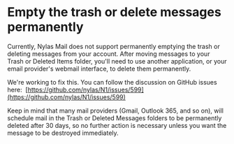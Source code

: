 <div id="container">

# Empty the trash or delete messages permanently

Currently, Nylas Mail does not support permanently emptying the trash or deleting messages from your account. After moving messages to your Trash or Deleted Items folder, you'll need to use another application, or your email provider's webmail interface, to delete them permanently.

We're working to fix this. You can follow the discussion on GitHub issues here: 
[https://github.com/nylas/N1/issues/599](https://github.com/nylas/N1/issues/599)

Keep in mind that many mail providers (Gmail, Outlook 365, and so on), will schedule mail in the Trash or Deleted Messages folders to be permanently deleted after 30 days, so no further action is necessary unless you want the message to be destroyed immediately.

</div>
